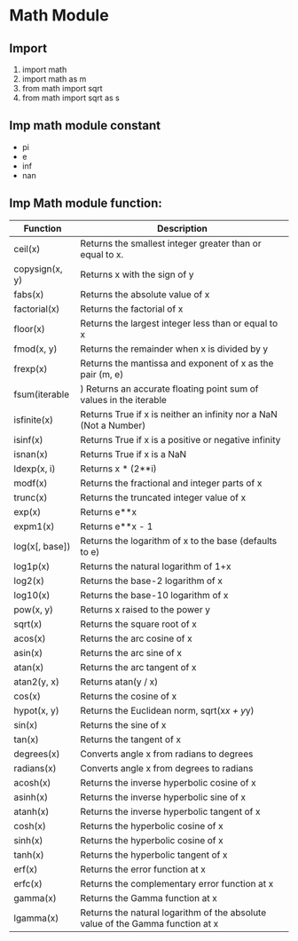 # Math Module
## Import
1. import math 
2. import math as m
3. from math import sqrt
4. from math import sqrt as s

## Imp math module constant 
- pi
- e
- inf
- nan

## Imp Math module function:                                  
 
| **Function** |	**Description** |                                             
| ------------ | ------------------ |                    
| ceil(x) |	Returns the smallest integer greater than or equal to x. |
| copysign(x, y) |	Returns x with the sign of y |
| fabs(x) |	Returns the absolute value of x |
| factorial(x) |	Returns the factorial of x |
| floor(x) |	Returns the largest integer less than or equal to x |
| fmod(x, y) |	Returns the remainder when x is divided by y |
| frexp(x) |	Returns the mantissa and exponent of x as the pair (m, e) |
| fsum(iterable |)	Returns an accurate floating point sum of values in the iterable |
| isfinite(x) |	Returns True if x is neither an infinity nor a NaN (Not a Number) |
| isinf(x) |	Returns True if x is a positive or negative infinity |
| isnan(x) |	Returns True if x is a NaN |
| ldexp(x, i) |	Returns x * (2**i) |
| modf(x) |	Returns the fractional and integer parts of x |
| trunc(x) |	Returns the truncated integer value of x |
| exp(x) |	Returns e**x |
| expm1(x) |	Returns e**x - 1 |
| log(x[, base]) |	Returns the logarithm of x to the base (defaults to e) |
| log1p(x) |	Returns the natural logarithm of 1+x |
| log2(x) |	Returns the base-2 logarithm of x |
| log10(x) |	Returns the base-10 logarithm of x |
| pow(x, y) |	Returns x raised to the power y |
| sqrt(x) |	Returns the square root of x |
| acos(x) |	Returns the arc cosine of x |
| asin(x) |	Returns the arc sine of x |
| atan(x) |	Returns the arc tangent of x |
| atan2(y, x) |	Returns atan(y / x) |
| cos(x) |	Returns the cosine of x |
| hypot(x, y) |	Returns the Euclidean norm, sqrt(x*x + y*y) |
| sin(x) |	Returns the sine of x |
| tan(x) |	Returns the tangent of x |
| degrees(x) |	Converts angle x from radians to degrees |
| radians(x) |	Converts angle x from degrees to radians |
| acosh(x) |	Returns the inverse hyperbolic cosine of x |
| asinh(x) |	Returns the inverse hyperbolic sine of x |
| atanh(x) |	Returns the inverse hyperbolic tangent of x |
| cosh(x) |	Returns the hyperbolic cosine of x |
| sinh(x) |	Returns the hyperbolic cosine of x |
| tanh(x) |	Returns the hyperbolic tangent of x |
| erf(x) |	Returns the error function at x |
| erfc(x) |	Returns the complementary error function at x |
| gamma(x) |	Returns the Gamma function at x |
| lgamma(x) |	Returns the natural logarithm of the absolute value of the Gamma function at x |
